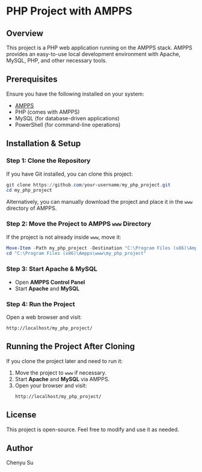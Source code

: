 # PHP Project with AMPPS

## Overview
This project is a PHP web application running on the AMPPS stack. AMPPS provides an easy-to-use local development environment with Apache, MySQL, PHP, and other necessary tools.

## Prerequisites
Ensure you have the following installed on your system:

- [AMPPS](https://ampps.com/downloads)
- PHP (comes with AMPPS)
- MySQL (for database-driven applications)
- PowerShell (for command-line operations)

## Installation & Setup

### Step 1: Clone the Repository
If you have Git installed, you can clone this project:

```powershell
git clone https://github.com/your-username/my_php_project.git
cd my_php_project
```

Alternatively, you can manually download the project and place it in the `www` directory of AMPPS.

### Step 2: Move the Project to AMPPS `www` Directory
If the project is not already inside `www`, move it:

```powershell
Move-Item -Path my_php_project -Destination "C:\Program Files (x86)\Ampps\www\"
cd "C:\Program Files (x86)\Ampps\www\my_php_project"
```

### Step 3: Start Apache & MySQL
- Open **AMPPS Control Panel**
- Start **Apache** and **MySQL**

### Step 4: Run the Project
Open a web browser and visit:
```
http://localhost/my_php_project/
```

## Running the Project After Cloning
If you clone the project later and need to run it:
1. Move the project to `www` if necessary.
2. Start **Apache** and **MySQL** via AMPPS.
3. Open your browser and visit:
   ```
   http://localhost/my_php_project/
   ```

## License
This project is open-source. Feel free to modify and use it as needed.

## Author
Chenyu Su

